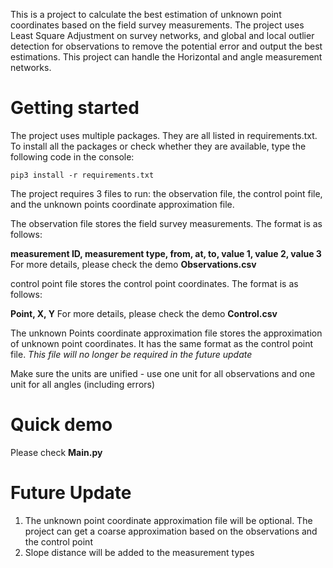 This is a project to calculate the best estimation of unknown point coordinates based on the field survey measurements. The project uses Least Square Adjustment on survey networks, and global and local outlier detection for observations to remove the potential error and output the best estimations. This project can handle the Horizontal and angle measurement networks.

# Getting started
The project uses multiple packages. They are all listed in requirements.txt. To install all the packages or check whether they are available, type the following code in the console:

`pip3 install -r requirements.txt`

The project requires 3 files to run: the observation file, the control point file, and the unknown points coordinate approximation file.

The observation file stores the field survey measurements. The format is as follows:

**measurement ID, measurement type, from, at, to, value 1, value 2, value 3**
For more details, please check the demo **Observations.csv**

control point file stores the control point coordinates. The format is as follows:

**Point, X, Y**
For more details, please check the demo **Control.csv**

The unknown Points coordinate approximation file stores the approximation of unknown point coordinates. It has the same format as the control point file.
*This file will no longer be required in the future update*

Make sure the units are unified - use one unit for all observations and one unit for all angles (including errors)

# Quick demo
Please check **Main.py**

# Future Update
1. The unknown point coordinate approximation file will be optional. The project can get a coarse approximation based on the observations and the control point
2. Slope distance will be added to the measurement types
